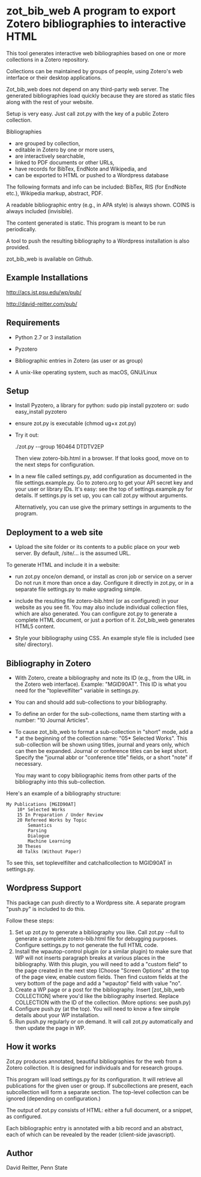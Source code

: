 zot_bib_web
A program to export Zotero bibliographies to interactive HTML
============================================

This tool generates interactive web bibliographies based on one or
more collections in a Zotero repository.

Collections can be maintained by groups of people, using Zotero's web
interface or their desktop applications.

Zot_bib_web does not depend on any third-party web server.  The
generated bibliographies load quickly because they are stored as static
files along with the rest of your website. 

Setup is very easy.  Just call zot.py with the key of a public Zotero collection.

Bibliographies
-  are grouped by collection,
-  editable in Zotero by one or more users,
-  are interactively searchable,
-  linked to PDF documents or other URLs,
-  have records for BibTex, EndNote and Wikipedia, and
-  can be exported to HTML or pushed to a Wordpress database

The following formats and info can be included:
BibTex, RIS (for EndNote etc.), Wikipedia markup, abstract, PDF.

A readable bibliographic entry (e.g., in APA style) is always shown.
COINS is always included (invisible).

The content generated is static.  This program is meant to
be run periodically.

A tool to push the resulting bibliography to a Wordpress installation
is also provided.

zot_bib_web is available on Github.


Example Installations
----------------------------------------

http://acs.ist.psu.edu/wp/pub/

http://david-reitter.com/pub/


Requirements
----------------------------------------
- Python 2.7 or 3 installation
- Pyzotero
- Bibliographic entries in Zotero (as user or as group)

- A unix-like operating system, such as macOS, GNU/Linux

Setup
-----------------------------------------

- Install Pyzotero, a library for python:
  sudo pip install pyzotero
or:
  sudo easy_install pyzotero

- ensure zot.py is executable (chmod ug+x zot.py)

- Try it out:

   ./zot.py --group 160464 DTDTV2EP

   Then view zotero-bib.html in a browser.
   If that looks good, move on to the next steps for configuration.

- In a new file called settings.py, add configuration as documented in
  the file settings.example.py.
  Go to zotero.org to get your API secret key and your user or library
  IDs.  It's easy: see the top of settings.example.py for details.
  If settings.py is set up, you can call zot.py without arguments.

  Alternatively, you can use give the primary settings in arguments to
  the program.


Deployment to a web site
-----------------------------------------

- Upload the site folder or its contents to a public place on your web server.
  By default, /site/... is the assumed URL.

To generate HTML and include it in a website:

-  run zot.py once/on demand, or install as cron job or service on a server
Do not run it more than once a day.  Configure it directly in zot.py,
or in a separate file settings.py to make upgrading simple.

- include the resulting file zotero-bib.html (or as configured) in
  your website as you see fit.  You may also include individual
  collection files, which are also generated.   You can configure
  zot.py to generate a complete HTML document, or just a portion of
  it.  Zot_bib_web generates HTML5 content.

- Style your bibliography using CSS.  An example style
  file is included (see site/ directory).


Bibliography in Zotero
-----------------------------------------

- With Zotero, create a bibliography and note its ID (e.g., from the
  URL in the Zotero web interface).  Example: "MGID90AT".
  This ID is what you need for the "toplevelfilter" variable in
  settings.py.

- You can and should add sub-collections to your bibliography.

- To define an order for the sub-collections, name them starting with
  a number: "10 Journal Articles".

- To cause zot_bib_web to format a sub-collection in "short" mode, add
  a * at the beginning of the collection name: "05* Selected Works".
  This sub-collection will be shown using titles, journal and years only, which
  can then be expanded.  Journal or conference titles can be kept short.  Specify the
  "journal abbr or "conference title" fields, or a short "note" if
  necessary.

  You may want to copy bibliographic items from other parts of the
  bibliography into this sub-collection.

Here's an example of a bibliography structure:

	My Publications [MGID90AT]
		10* Selected Works
		15 In Preparation / Under Review
		20 Refereed Works by Topic
			Semantics
			Parsing
			Dialogue
			Machine Learning
		30 Theses
		40 Talks (Without Paper)

To see this, set toplevelfilter and catchallcollection to MGID90AT in settings.py.



Wordpress Support
-----------------------------------------

This package can push directly to a Wordpress site.  A separate
program "push.py" is included to do this.

Follow these steps:

1.  Set up zot.py to generate a bibliography you like.
	Call zot.py --full to generate a complete zotero-bib.html file
	for debugging purposes.  Configure settings.py to not generate
	the full HTML code.
2. Install the wpautop-control plugin (or a similar plugin) to make
	sure that WP will not inserts paragraph breaks at various places
	in the bibliography.  With this plugin, you will need to add a
	"custom field" to the page created in the  next step (Choose
	"Screen Options" at the top of the page view, enable custom
	fields.  Then find custom fields at the very bottom of the page
	and add a "wpautop" field with value "no".
3.  Create a WP page or a post for the bibliography. Insert
	[zot_bib_web COLLECTION] where you'd like the bibliography
	inserted.  Replace COLLECTION with the ID of the collection.
	(More options: see push.py)
4.  Configure push.py (at the top).  You will need to know a few simple
	details about your WP installation.
5.  Run push.py regularly or on demand.  It will call zot.py
	automatically and then update the page in WP.





How it works
-----------------------------------------

Zot.py produces annotated, beautiful bibliographies for the web from a
Zotero collection.  It is designed for individuals and for research
groups.

This program will load settings.py for its configuration.
It will retrieve all publications for the given user or
group.  If subcollections are present, each subcollection will form a
separate section.  The top-level collection can be ignored (depending
on configuration.)

The output of zot.py consists of HTML: either a full document, or a snippet, as
configured.

Each bibliographic entry is annotated with a bib record and an abstract,
each of which can be revealed by the reader (client-side javascript).



Author
-----------------------------------------
David Reitter, Penn State
